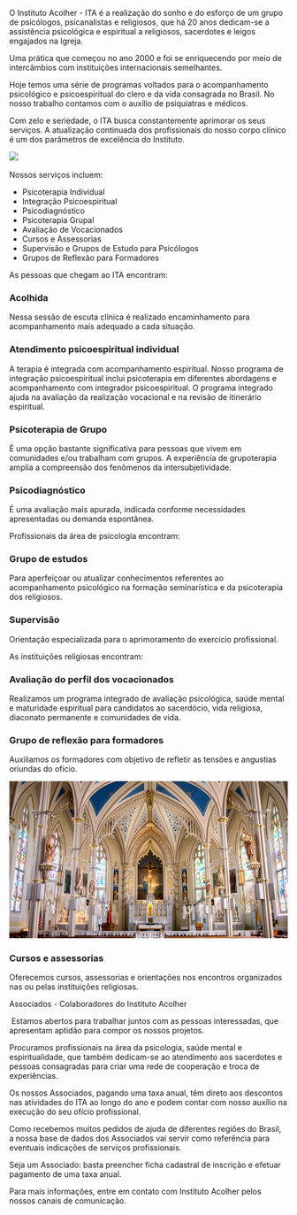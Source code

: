 O Instituto Acolher - ITA é a realização do sonho e do esforço de um grupo de
psicólogos, psicanalistas e religiosos, que há 20 anos dedicam-se a assistência
psicológica e espiritual a religiosos, sacerdotes e leigos engajados na Igreja.

Uma prática que começou no ano 2000 e foi se enriquecendo por meio de
intercâmbios com instituições internacionais semelhantes.

Hoje temos uma série de programas voltados para o acompanhamento psicológico
e psicoespiritual do clero e da vida consagrada no Brasil. No nosso trabalho
contamos com o auxílio de psiquiatras e médicos.

Com zelo e seriedade, o ITA busca constantemente aprimorar os seus serviços.
A atualização continuada dos profissionais do nosso corpo clínico é um dos
parâmetros de excelência do Instituto.

<img src='http://institutoacolher.org.br/wp-content/uploads/2021/05/Cartaz_site-e1620397246522.jpg' class='responsive-img'>

Nossos serviços incluem:
* Psicoterapia Individual
* Integração Psicoespiritual
* Psicodiagnóstico
* Psicoterapia Grupal
* Avaliação de Vocacionados
* Cursos e Assessorias
* Supervisão e Grupos de Estudo para Psicólogos
* Grupos de Reflexão para Formadores

As pessoas que chegam ao ITA encontram:

### Acolhida

Nessa sessão de escuta clínica é realizado encaminhamento para acompanhamento
mais adequado a cada situação.

### Atendimento psicoespiritual individual

A terapia é integrada com acompanhamento espiritual. Nosso programa de
integração psicoespiritual inclui psicoterapia em diferentes abordagens
e acompanhamento com integrador psicoespiritual. O programa integrado ajuda na
avaliação da realização vocacional e na revisão de itinerário espiritual.

### Psicoterapia de Grupo

É uma opção bastante significativa para pessoas que vivem em comunidades e/ou
trabalham com grupos. A experiência de grupoterapia amplia a compreensão dos
fenômenos da intersubjetividade.

### Psicodiagnóstico

É uma avaliação mais apurada, indicada conforme necessidades apresentadas ou
demanda espontânea.

Profissionais da área de psicologia encontram:

### Grupo de estudos

Para aperfeiçoar ou atualizar conhecimentos referentes ao acompanhamento
psicológico na formação seminarística e da psicoterapia dos religiosos.

### Supervisão 

Orientação especializada para o aprimoramento do exercício profissional.

As instituições religiosas encontram:

### Avaliação do perfil dos vocacionados 

Realizamos um programa integrado de avaliação psicológica, saúde mental
e maturidade espiritual para candidatos ao sacerdócio, vida religiosa,
diaconato permanente e comunidades de vida.

### Grupo de reflexão para formadores 

Auxiliamos os formadores com objetivo de refletir as tensões e angustias
oriundas do oficio.

<img src='img/igreja.jpg' class='responsive-img'>

### Cursos e assessorias

Oferecemos cursos, assessorias e orientações nos encontros organizados nas ou
pelas instituições religiosas.

Associados - Colaboradores do Instituto Acolher

 Estamos abertos para trabalhar juntos com as pessoas interessadas, que
apresentam aptidão para compor os nossos projetos.

Procuramos profissionais na área da psicologia, saúde mental e espiritualidade,
que também dedicam-se ao atendimento aos sacerdotes e pessoas consagradas para
criar uma rede de cooperação e troca de experiências.

Os nossos Associados, pagando uma taxa anual, têm direto aos descontos nas
atividades do ITA ao longo do ano e podem contar com nosso auxílio na execução
do seu ofício profissional.

Como recebemos muitos pedidos de ajuda de diferentes regiões do Brasil, a nossa
base de dados dos Associados vai servir como referência para eventuais
indicações de serviços profissionais.

Seja um Associado: basta preencher ficha cadastral de inscrição e efetuar
pagamento de uma taxa anual.

Para mais informações, entre em contato com Instituto Acolher pelos nossos
canais de comunicação.

